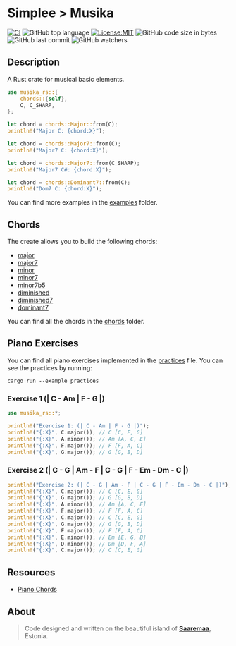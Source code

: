 # Simplee > Musika

[![CI][ci-badge]][ci-url]
![GitHub top language][lang-badge]
[![License:MIT][license-badge]][license-url]
![GitHub code size in bytes][size-badge]
![GitHub last commit][last-commit-badge]
![GitHub watchers][watchers-badge]

## Description
A Rust crate for musical basic elements.

```rust
use musika_rs::{
    chords::{self},
    C, C_SHARP,
};

let chord = chords::Major::from(C);
println!("Major C: {chord:X}");

let chord = chords::Major7::from(C);
println!("Major7 C: {chord:X}");

let chord = chords::Major7::from(C_SHARP);
println!("Major7 C#: {chord:X}");

let chord = chords::Dominant7::from(C);
println!("Dom7 C: {chord:X}");
```

You can find more examples in the [examples][examples_folder] folder.

## Chords
The create allows you to build the following chords:
- [major](major_chord_url)
- [major7][major7_chord_url]
- [minor][minor_chord_url]
- [minor7][minor7_chord_url]
- [minor7b5][minor7b5_chord_url]
- [diminished][dim_chord_url]
- [diminished7][dim7_chord_url]
- [dominant7][dom7_chord_url]

You can find all the chords in the [chords][chords_folder] folder.

## Piano Exercises
You can find all piano exercises implemented in the [practices][practices_file] file. You can see the practices by running:
```bsh
cargo run --example practices
```

### Exercise 1 (| C - Am | F - G |)
```rust
use musika_rs::*;

println!("Exercise 1: (| C - Am | F - G |)");
println!("{:X}", C.major()); // C [C, E, G]
println!("{:X}", A.minor()); // Am [A, C, E]
println!("{:X}", F.major()); // F [F, A, C]
println!("{:X}", G.major()); // G [G, B, D]
```

### Exercise 2 (| C - G | Am - F | C - G | F - Em - Dm - C |)
```rust
println!("Exercise 2: (| C - G | Am - F | C - G | F - Em - Dm - C |)");
println!("{:X}", C.major()); // C [C, E, G]
println!("{:X}", G.major()); // G [G, B, D]
println!("{:X}", A.minor()); // Am [A, C, E]
println!("{:X}", F.major()); // F [F, A, C]
println!("{:X}", C.major()); // C [C, E, G]
println!("{:X}", G.major()); // G [G, B, D]
println!("{:X}", F.major()); // F [F, A, C]
println!("{:X}", E.minor()); // Em [E, G, B]
println!("{:X}", D.minor()); // Dm [D, F, A]
println!("{:X}", C.major()); // C [C, E, G]
```

## Resources
- [Piano Chords][piano_chords_url]

## About
> Code designed and written on the beautiful island of [**Saaremaa**][estonia_url], Estonia.

[ci-badge]: https://github.com/veminovici/musika-rs/actions/workflows/ci.yml/badge.svg?branch=main
[ci-url]: https://github.com/veminovici/musika-rs/actions/workflows/ci.yml
[lang-badge]: https://img.shields.io/github/languages/top/veminovici/musika-rs
[license-badge]: https://img.shields.io/badge/License-MIT-yellow.svg
[license-url]: https://opensource.org/licenses/MIT
[size-badge]: https://img.shields.io/github/languages/code-size/veminovici/musika-rs
[last-commit-badge]: https://img.shields.io/github/last-commit/veminovici/musika-rs
[watchers-badge]: https://img.shields.io/github/watchers/veminovici/musika-rs
[piano_chords_url]: https://www.pianochord.org/
[estonia_url]: https://goo.gl/maps/DmB9ewY2R3sPGFnTA
[examples_folder]: ./examples/
[practices_file]: ./examples/practices.rs
[chords_folder]: ./src/chords/
[major_chord_url]: https://www.pianochord.org/c-major.html
[major7_chord_url]: https://www.pianochord.org/cmaj7.html
[minor_chord_url]: https://www.pianochord.org/cm.html
[minor7_chord_url]: https://www.pianochord.org/cm7.html
[minor7b5_chord_url]: https://www.pianochord.org/cm7b5.html
[dim_chord_url]: https://www.pianochord.org/c-dim.html
[dim7_chord_url]: https://www.pianochord.org/c-dim7.html
[dom7_chord_url]: https://www.pianochord.org/c7.html